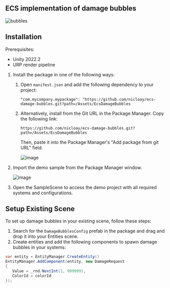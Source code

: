 ﻿ECS implementation of damage bubbles
---------

![bubbles](https://github.com/nicloay/ecs-damage-bubbles/assets/1671030/a782751a-1470-4059-9e8b-0e5ec19ed246)

Installation
-------------
Prerequisites:
* Unity 2022.2
* URP render pipeline

1. Install the package in one of the following ways:
   1. Open `manifest.json` and add the following dependency to your project:
   
      ```"com.mycompany.mypackage": "https://github.com/nicloay/ecs-damage-bubbles.git?path=/Assets/EcsDamageBubbles```
   2. Alternatively, install from the Git URL in the Package Manager. Copy the following link:
      
      ```https://github.com/nicloay/ecs-damage-bubbles.git?path=/Assets/EcsDamageBubbles```

      Then, paste it into the Package Manager's "Add package from git URL" field.
     
      ![image](https://github.com/nicloay/ecs-damage-bubbles/assets/1671030/b5993256-a595-4167-ac8b-2829f0ee10c2)
2. Import the demo sample from the Package Manager window.

   ![image](https://github.com/nicloay/ecs-damage-bubbles/assets/1671030/02719c12-8e5d-4387-81f1-a07f374fdd34)
3. Open the SampleScene to access the demo project with all required systems and configurations.

Setup Existing Scene
-------------------
To set up damage bubbles in your existing scene, follow these steps:

1. Search for the `DamageBubblesConfig` prefab in the package and drag and drop it into your Entities scene.
2. Create entities and add the following components to spawn damage bubbles in your systems:
   
```csharp
var entity = EntityManager.CreateEntity()
EntityManager.AddComponent(entity, new DamageRequest
{
   Value = _rnd.NextInt(1, 999999),
   ColorId = colorId
});
```
